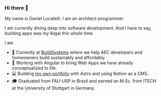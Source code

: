 ### Hi there 👋

My name is Daniel Locatelli. I am an architect-programmer.

I am currently diving deep into software development. And I have to say, building apps was my Ikigai this whole time.

I am
- 🌲 Currently at [BuildSystems](https://buildsystems.de/ "Build sustainable. Build smart. Build systems.") where we help AEC developers and homeowners build sustainably and affordably.
- 📱 Working with Angular to bring Web Apps we have already conceptualized to life.
- 💻 Building [my own portfolio](https://daniellocatelli.com/ "Daniel Locatelli's Portfolio") with Astro and using Notion as a CMS.
- 🎓 Graduated from FAU-USP in Brazil and earned an M.Sc. from ITECH at the University of Stuttgart in Germany.

<!--

This is the repo for my future portfolio.
<br>
<br>
As a first step, I have converted my CV to a database, detaching my information from the user interface (separating concerns). This allows me to be platform-independent while also opening the possibility to create tools to query and filter information about me.


To do: linktree for social media


**daniel-locatelli/daniel-locatelli** is a ✨ _special_ ✨ repository because its `README.md` (this file) appears on your GitHub profile.

Here are some ideas to get you started:

- 🔭 I’m currently working on ...
- 🌱 I’m currently learning ...
- 👯 I’m looking to collaborate on ...
- 🤔 I’m looking for help with ...
- 💬 Ask me about ...
- 📫 How to reach me: ...
- 😄 Pronouns: ...
- ⚡ Fun fact: ...
-->
